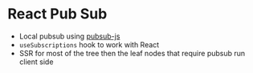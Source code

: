 # React Pub Sub

* Local pubsub using [pubsub-js](https://www.npmjs.com/package/pubsub-js)
* `useSubscriptions` hook to work with React
* SSR for most of the tree then the leaf nodes that require pubsub run client side
